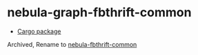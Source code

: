 # nebula-graph-fbthrift-common

* [Cargo package](https://crates.io/crates/nebula-graph-fbthrift-common)

Archived, Rename to [nebula-fbthrift-common](https://crates.io/crates/nebula-fbthrift-common)
